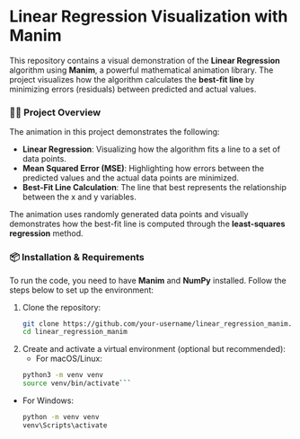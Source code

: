 # Linear Regression Visualization with Manim

This repository contains a visual demonstration of the **Linear Regression** algorithm using **Manim**, a powerful mathematical animation library. The project visualizes how the algorithm calculates the **best-fit line** by minimizing errors (residuals) between predicted and actual values.

### 🧑‍💻 **Project Overview**

The animation in this project demonstrates the following:
- **Linear Regression**: Visualizing how the algorithm fits a line to a set of data points.
- **Mean Squared Error (MSE)**: Highlighting how errors between the predicted values and the actual data points are minimized.
- **Best-Fit Line Calculation**: The line that best represents the relationship between the x and y variables.

The animation uses randomly generated data points and visually demonstrates how the best-fit line is computed through the **least-squares regression** method.

### 📦 **Installation & Requirements**

To run the code, you need to have **Manim** and **NumPy** installed. Follow the steps below to set up the environment:

1. Clone the repository:
   ```bash
   git clone https://github.com/your-username/linear_regression_manim.git
   cd linear_regression_manim
2. Create and activate a virtual environment (optional but recommended):
   * For macOS/Linux:
   ```bash
   python3 -m venv venv
   source venv/bin/activate```
* For Windows:
  ```bash
  python -m venv venv
  venv\Scripts\activate


   

   
